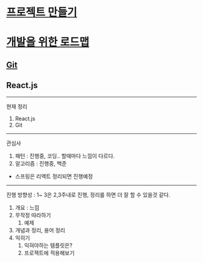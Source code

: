 # [프로젝트 만들기](./pratice_coding)
# [개발을 위한 로드맵](./loadmap_temp.md)
## [Git](/tools/git/)
## React.js

---

현재 정리
1. React.js
2. Git

---

관심사
1. 패턴 : 진행중, 코딩.. 할때마다 느낌이 다르다.
2. 알고리즘 : 진행중, 백준

* 스프링은 리액트 정리되면 진행예정

---

진행 방향성 : 1~ 3은 2,3주내로 진행, 정리를 하면 더 잘 할 수 있을것 같다. 
1. 개요 : 느낌
2. 무작정 따라하기
    1. 예제
3. 개념과 정리, 용어 정리
4. 익히기
    1. 익혀야하는 템플릿은?
    2. 프로젝트에 적용해보기 
